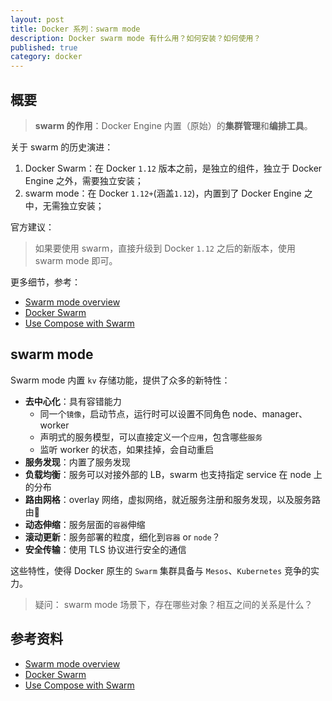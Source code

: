 ```yaml
---
layout: post
title: Docker 系列：swarm mode
description: Docker swarm mode 有什么用？如何安装？如何使用？
published: true
category: docker
---
```


## 概要

> **swarm 的作用**：Docker Engine 内置（原始）的**集群管理**和**编排工具**。


关于 swarm 的历史演进：

1. Docker Swarm：在 Docker `1.12` 版本之前，是独立的组件，独立于 Docker Engine 之外，需要独立安装；
2. swarm mode：在 Docker `1.12+`(涵盖`1.12`)，内置到了 Docker Engine 之中，无需独立安装；

官方建议：

> 如果要使用 swarm，直接升级到 Docker `1.12` 之后的新版本，使用 swarm mode 即可。

更多细节，参考：

* [Swarm mode overview]
* [Docker Swarm]
* [Use Compose with Swarm]


## swarm mode

Swarm mode 内置 `kv` 存储功能，提供了众多的新特性：

* **去中心化**：具有容错能力
	* 同一个`镜像`，启动节点，运行时可以设置不同角色 node、manager、worker
	* 声明式的服务模型，可以直接定义一个`应用`，包含哪些`服务`
	* 监听 worker 的状态，如果挂掉，会自动重启
* **服务发现**：内置了服务发现
* **负载均衡**：服务可以对接外部的 LB，swarm 也支持指定 service 在 node 上的分布
* **路由网格**：overlay 网络，虚拟网络，就近服务注册和服务发现，以及服务路由
* **动态伸缩**：服务层面的`容器`伸缩
* **滚动更新**：服务部署的粒度，细化到`容器` or `node`？
* **安全传输**：使用 TLS 协议进行安全的通信

这些特性，使得 Docker 原生的 `Swarm` 集群具备与 `Mesos`、`Kubernetes` 竞争的实力。

> 疑问： swarm mode 场景下，存在哪些对象？相互之间的关系是什么？











## 参考资料

* [Swarm mode overview]
* [Docker Swarm]
* [Use Compose with Swarm]







[Swarm mode overview]:		https://docs.docker.com/engine/swarm/
[Docker Swarm]:				https://docs.docker.com/swarm/
[Use Compose with Swarm]:	https://docs.docker.com/compose/swarm/





[NingG]:    http://ningg.github.com  "NingG"













